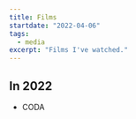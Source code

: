 ```yaml
---
title: Films
startdate: "2022-04-06"
tags:
  - media
excerpt: "Films I've watched."
---
```


## In 2022
- CODA